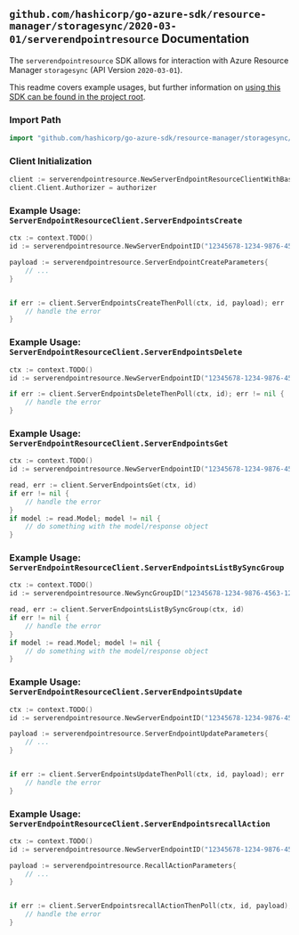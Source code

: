 
## `github.com/hashicorp/go-azure-sdk/resource-manager/storagesync/2020-03-01/serverendpointresource` Documentation

The `serverendpointresource` SDK allows for interaction with Azure Resource Manager `storagesync` (API Version `2020-03-01`).

This readme covers example usages, but further information on [using this SDK can be found in the project root](https://github.com/hashicorp/go-azure-sdk/tree/main/docs).

### Import Path

```go
import "github.com/hashicorp/go-azure-sdk/resource-manager/storagesync/2020-03-01/serverendpointresource"
```


### Client Initialization

```go
client := serverendpointresource.NewServerEndpointResourceClientWithBaseURI("https://management.azure.com")
client.Client.Authorizer = authorizer
```


### Example Usage: `ServerEndpointResourceClient.ServerEndpointsCreate`

```go
ctx := context.TODO()
id := serverendpointresource.NewServerEndpointID("12345678-1234-9876-4563-123456789012", "example-resource-group", "storageSyncServiceName", "syncGroupName", "serverEndpointName")

payload := serverendpointresource.ServerEndpointCreateParameters{
	// ...
}


if err := client.ServerEndpointsCreateThenPoll(ctx, id, payload); err != nil {
	// handle the error
}
```


### Example Usage: `ServerEndpointResourceClient.ServerEndpointsDelete`

```go
ctx := context.TODO()
id := serverendpointresource.NewServerEndpointID("12345678-1234-9876-4563-123456789012", "example-resource-group", "storageSyncServiceName", "syncGroupName", "serverEndpointName")

if err := client.ServerEndpointsDeleteThenPoll(ctx, id); err != nil {
	// handle the error
}
```


### Example Usage: `ServerEndpointResourceClient.ServerEndpointsGet`

```go
ctx := context.TODO()
id := serverendpointresource.NewServerEndpointID("12345678-1234-9876-4563-123456789012", "example-resource-group", "storageSyncServiceName", "syncGroupName", "serverEndpointName")

read, err := client.ServerEndpointsGet(ctx, id)
if err != nil {
	// handle the error
}
if model := read.Model; model != nil {
	// do something with the model/response object
}
```


### Example Usage: `ServerEndpointResourceClient.ServerEndpointsListBySyncGroup`

```go
ctx := context.TODO()
id := serverendpointresource.NewSyncGroupID("12345678-1234-9876-4563-123456789012", "example-resource-group", "storageSyncServiceName", "syncGroupName")

read, err := client.ServerEndpointsListBySyncGroup(ctx, id)
if err != nil {
	// handle the error
}
if model := read.Model; model != nil {
	// do something with the model/response object
}
```


### Example Usage: `ServerEndpointResourceClient.ServerEndpointsUpdate`

```go
ctx := context.TODO()
id := serverendpointresource.NewServerEndpointID("12345678-1234-9876-4563-123456789012", "example-resource-group", "storageSyncServiceName", "syncGroupName", "serverEndpointName")

payload := serverendpointresource.ServerEndpointUpdateParameters{
	// ...
}


if err := client.ServerEndpointsUpdateThenPoll(ctx, id, payload); err != nil {
	// handle the error
}
```


### Example Usage: `ServerEndpointResourceClient.ServerEndpointsrecallAction`

```go
ctx := context.TODO()
id := serverendpointresource.NewServerEndpointID("12345678-1234-9876-4563-123456789012", "example-resource-group", "storageSyncServiceName", "syncGroupName", "serverEndpointName")

payload := serverendpointresource.RecallActionParameters{
	// ...
}


if err := client.ServerEndpointsrecallActionThenPoll(ctx, id, payload); err != nil {
	// handle the error
}
```
